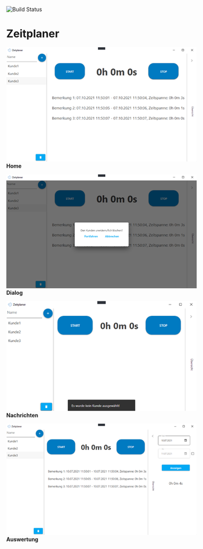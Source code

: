 ![Build Status](https://github.com/tuke307/Zeitplaner/actions/workflows/dotnet-core.yml/badge.svg)

# Zeitplaner

![image](https://github.com/tuke307/Zeitplaner/blob/master/pic/home.png) 
**Home**

![image](https://github.com/tuke307/Zeitplaner/blob/master/pic/dialog.png) 
**Dialog**

![image](https://github.com/tuke307/Zeitplaner/blob/master/pic/notification.png) 
**Nachrichten**

![image](https://github.com/tuke307/Zeitplaner/blob/master/pic/evaluation.png) 
**Auswertung**